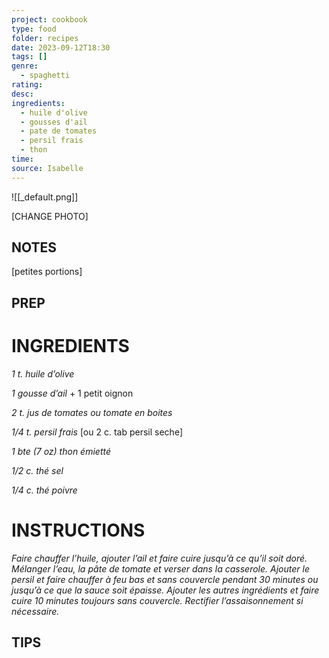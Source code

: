 ```yaml
---
project: cookbook
type: food
folder: recipes
date: 2023-09-12T18:30
tags: []
genre:
  - spaghetti
rating: 
desc: 
ingredients:
  - huile d'olive
  - gousses d'ail
  - pate de tomates
  - persil frais
  - thon
time: 
source: Isabelle
---
```


![[_default.png]]

[CHANGE PHOTO]


## NOTES


[petites portions]

## PREP


# INGREDIENTS

_1 t. huile d’olive_

_1 gousse d’ail_ + 1 petit oignon

_2 t. jus de tomates ou tomate en boites_

_1/4_ _t. persil frais_ [ou 2 c. tab persil seche]

_1 bte (7 oz) thon émietté_

_1/2 c. thé sel_

_1/4 c. thé poivre_



# INSTRUCTIONS

_Faire chauffer l’huile, ajouter l’ail et faire cuire_
_jusqu’à ce qu’il soit doré. Mélanger l’eau, la_
_pâte de tomate et verser dans la casserole._
_Ajouter le persil et faire chauffer à feu bas et_
_sans couvercle pendant 30 minutes ou jusqu’à_
_ce que la sauce soit épaisse. Ajouter les_
_autres ingrédients et faire cuire 10 minutes_
_toujours sans couvercle. Rectifier l’assaisonnement_
_si nécessaire._

## TIPS



